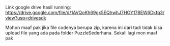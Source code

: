 Link google drive hasil running: 
https://drive.google.com/file/d/1AVQoKh69gx5EQhwhJ7HOY178EW6Dkfq3/view?usp=drivesdk

Mohon maaf pak jika file codenya berupa zip, karena ini dari tadi tidak bisa upload file yang ada pada folder PuzzleSederhana. Sekali lagi mon maaf pak
